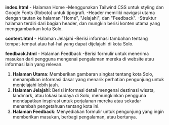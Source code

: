 **index.html** - Halaman Home
-Menggunakan Tailwind CSS untuk styling dan Google Fonts (Roboto) untuk tipografi.
-Header memiliki navigasi utama dengan tautan ke halaman "Home", "Jelajahi", dan "Feedback".
-Struktur halaman terdiri dari bagian header, dan mungkin berisi konten utama yang menggambarkan kota Solo.

**content.html** - Halaman Jelajahi
-Berisi informasi tambahan tentang tempat-tempat atau hal-hal yang dapat dijelajahi di kota Solo.

**feedback.html** - Halaman Feedback
-Berisi formulir untuk menerima masukan dari pengguna mengenai pengalaman mereka di website atau informasi lain yang relevan.

1. **Halaman Utama**: Memberikan gambaran singkat tentang kota Solo, menampilkan informasi dasar yang menarik perhatian pengunjung untuk menjelajahi lebih jauh.
2. **Halaman Jelajahi**: Berisi informasi detail mengenai destinasi wisata, landmark, atau lokasi budaya di Solo, memungkinkan pengguna mendapatkan inspirasi untuk perjalanan mereka atau sekadar menambah pengetahuan tentang kota ini.
3. **Halaman Feedback**: Menyediakan formulir untuk pengunjung yang ingin memberikan masukan, berbagi pengalaman, atau bertanya.
